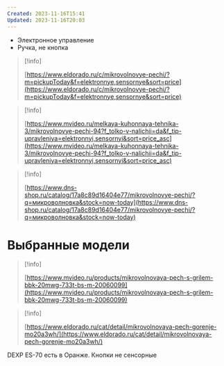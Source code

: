```yaml
---
Created: 2023-11-16T15:41
Updated: 2023-11-16T20:03
---
```

- Электронное управление
- Ручка, не кнопка

> [!info]  
>  
> [https://www.eldorado.ru/c/mikrovolnovye-pechi/?m=pickupToday&f=elektronnye,sensornye&sort=price](https://www.eldorado.ru/c/mikrovolnovye-pechi/?m=pickupToday&f=elektronnye,sensornye&sort=price)  

> [!info]  
>  
> [https://www.mvideo.ru/melkaya-kuhonnaya-tehnika-3/mikrovolnovye-pechi-94?f_tolko-v-nalichii=da&f_tip-upravleniya=elektronnyi,sensornyi&sort=price_asc](https://www.mvideo.ru/melkaya-kuhonnaya-tehnika-3/mikrovolnovye-pechi-94?f_tolko-v-nalichii=da&f_tip-upravleniya=elektronnyi,sensornyi&sort=price_asc)  

> [!info]  
>  
> [https://www.dns-shop.ru/catalog/17a8c89d16404e77/mikrovolnovye-pechi/?q=микроволновка&stock=now-today](https://www.dns-shop.ru/catalog/17a8c89d16404e77/mikrovolnovye-pechi/?q=микроволновка&stock=now-today)  

# Выбранные модели

> [!info]  
>  
> [https://www.mvideo.ru/products/mikrovolnovaya-pech-s-grilem-bbk-20mwg-733t-bs-m-20060099](https://www.mvideo.ru/products/mikrovolnovaya-pech-s-grilem-bbk-20mwg-733t-bs-m-20060099)  

> [!info]  
>  
> [https://www.eldorado.ru/cat/detail/mikrovolnovaya-pech-gorenje-mo20a3wh/](https://www.eldorado.ru/cat/detail/mikrovolnovaya-pech-gorenje-mo20a3wh/)  

DEXP ES-70 есть в Оранже. Кнопки не сенсорные